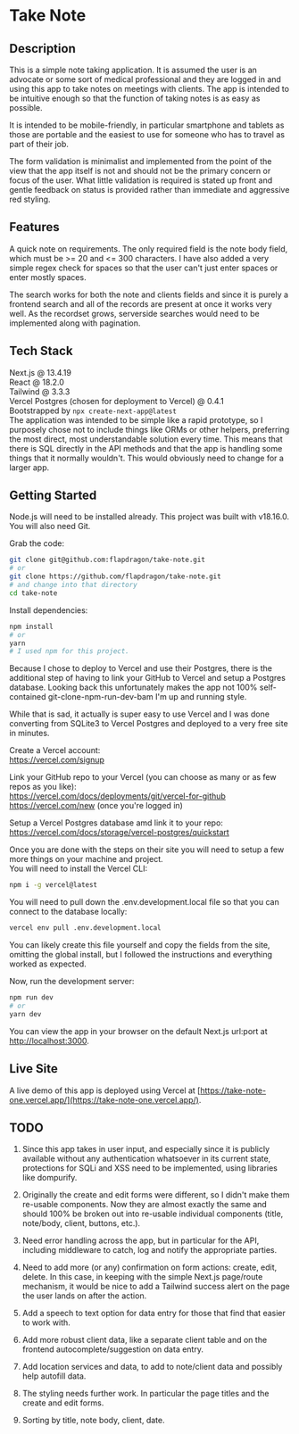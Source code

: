 
# Take Note

## Description
This is a simple note taking application. It is assumed the user is an advocate or some sort of medical professional and they are logged in and using this app to take notes on meetings with clients. The app is intended to be intuitive enough so that the function of taking notes is as easy as possible.

It is intended to be mobile-friendly, in particular smartphone and tablets as those are portable and the easiest to use for someone who has to travel as part of their job.

The form validation is minimalist and implemented from the point of the view that the app itself is not and should not be the primary concern or focus of the user. What little validation is required is stated up front and gentle feedback on status is provided rather than immediate and aggressive red styling.


## Features
A quick note on requirements. The only required field is the note body field, which must be >= 20 and <= 300 characters. I have also added a very simple regex check for spaces so that the user can't just enter spaces or enter mostly spaces.

The search works for both the note and clients fields and since it is purely a frontend search and all of the records are present at once it works very well. As the recordset grows, serverside searches would need to be implemented along with pagination.


## Tech Stack
Next.js @ 13.4.19<br />
React @ 18.2.0<br />
Tailwind @ 3.3.3<br />
Vercel Postgres (chosen for deployment to Vercel) @ 0.4.1<br />
Bootstrapped by `npx create-next-app@latest`<br />
The application was intended to be simple like a rapid prototype, so I purposely chose not to include things like ORMs or other helpers, preferring the most direct, most understandable solution every time. This means that there is SQL directly in the API methods and that the app is handling some things that it normally wouldn't. This would obviously need to change for a larger app.


## Getting Started

Node.js will need to be installed already. This project was built with v18.16.0.<br />
You will also need Git.

  Grab the code:
```bash
git clone git@github.com:flapdragon/take-note.git
# or
git clone https://github.com/flapdragon/take-note.git
# and change into that directory
cd take-note
```

Install dependencies:
```bash
npm install
# or
yarn
# I used npm for this project.
```

Because I chose to deploy to Vercel and use their Postgres, there is the additional step of having to link your GitHub to Vercel and setup a Postgres database. Looking back this unfortunately makes the app not 100% self-contained git-clone-npm-run-dev-bam I'm up and running style.

While that is sad, it actually is super easy to use Vercel and I was done converting from SQLite3 to Vercel Postgres and deployed to a very free site in minutes.

Create a Vercel account:<br />
https://vercel.com/signup

Link your GitHub repo to your Vercel (you can choose as many or as few repos as you like):<br />
https://vercel.com/docs/deployments/git/vercel-for-github<br />
https://vercel.com/new (once you're logged in)

Setup a Vercel Postgres database amd link it to your repo:<br />
https://vercel.com/docs/storage/vercel-postgres/quickstart

Once you are done with the steps on their site you will need to setup a few more things on your machine and project.<br />
You will need to install the Vercel CLI:
```bash
npm i -g vercel@latest
```

You will need to pull down the .env.development.local file so that you can connect to the database locally:
```bash
vercel env pull .env.development.local
```

You can likely create this file yourself and copy the fields from the site, omitting the global install, but I followed the instructions and everything worked as expected.

Now, run the development server:
```bash
npm run dev
# or
yarn dev
```

You can view the app in your browser on the default Next.js url:port at [http://localhost:3000](http://localhost:3000).


## Live Site
A live demo of this app is deployed using Vercel at [https://take-note-one.vercel.app/](https://take-note-one.vercel.app/).


## TODO

1. Since this app takes in user input, and especially since it is publicly available without any authentication whatsoever in its current state, protections for SQLi and XSS need to be implemented, using libraries like dompurify.

2. Originally the create and edit forms were different, so I didn't make them re-usable components. Now they are almost exactly the same and should 100% be broken out into re-usable individual components (title, note/body, client, buttons, etc.).

3. Need error handling across the app, but in particular for the API, including middleware to catch, log and notify the appropriate parties.

4. Need to add more (or any) confirmation on form actions: create, edit, delete. In this case, in keeping with the simple Next.js page/route mechanism, it would be nice to add a Tailwind success alert on the page the user lands on after the action.

5. Add a speech to text option for data entry for those that find that easier to work with.

6. Add more robust client data, like a separate client table and on the frontend autocomplete/suggestion on data entry.

7. Add location services and data, to add to note/client data and possibly help autofill data.

8. The styling needs further work. In particular the page titles and the create and edit forms.

9. Sorting by title, note body, client, date.
